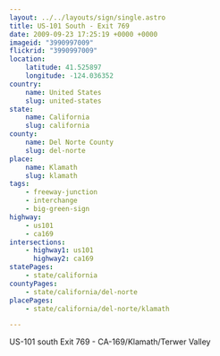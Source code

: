 ```yaml
---
layout: ../../layouts/sign/single.astro
title: US-101 South - Exit 769
date: 2009-09-23 17:25:19 +0000 +0000
imageid: "3990997009"
flickrid: "3990997009"
location:
    latitude: 41.525897
    longitude: -124.036352
country:
    name: United States
    slug: united-states
state:
    name: California
    slug: california
county:
    name: Del Norte County
    slug: del-norte
place:
    name: Klamath
    slug: klamath
tags:
    - freeway-junction
    - interchange
    - big-green-sign
highway:
    - us101
    - ca169
intersections:
    - highway1: us101
      highway2: ca169
statePages:
    - state/california
countyPages:
    - state/california/del-norte
placePages:
    - state/california/del-norte/klamath

---
```

US-101 south Exit 769 - CA-169/Klamath/Terwer Valley